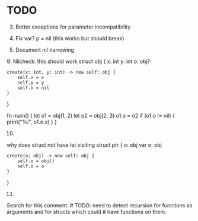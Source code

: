 # TODO

3. Better exceptions for parameter incompatibility

4. Fix var? p = nil (this works but should break)

6. Document nil narrowing

9: Nilcheck: this should work
struct obj {
    x: int
    y: int
    o: obj?

    create(x: int, y: int) -> new self: obj {
        self.x = x
        self.y = y
        self.o = nil
    }
}

fn main() {
    let o1 = obj(1, 2)
    let o2 = obj(2, 3)
    o1.o = o2
    if (o1.o != nil) {
        print("%i", o1.o.x)
    }
}

10.
why does struct not have let visiting
struct ptr {
    o: obj
    var o: obj

    create(o: obj) -> new self: obj {
        self.o = obj()
        self.o = o
    }
}

11.
Search for this comment.
    # TODO: need to detect recursion for functions as arguments and for structs which could
    # have functions on them.
